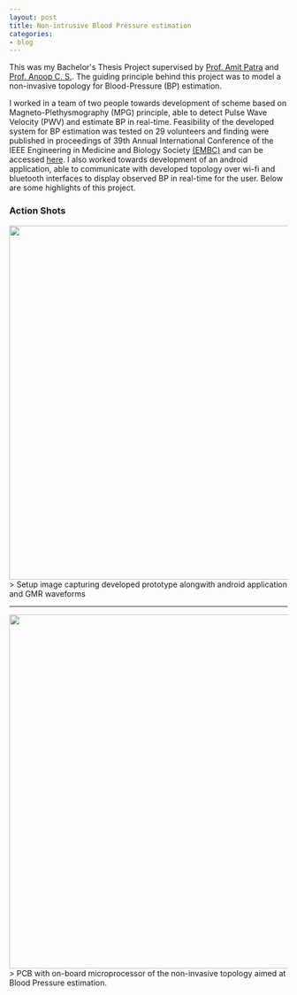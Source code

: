 ```yaml
---
layout: post
title: Non-intrusive Blood Pressure estimation
categories:
- blog
---
```


This was my Bachelor's Thesis Project supervised by [Prof. Amit Patra](http://www.iitkgp.ac.in/department/EE/faculty/ee-amit) and [Prof. Anoop C. S.](https://www.iist.ac.in/avionics/anoop.cs). The guiding principle behind this project was to model a non-invasive topology for Blood-Pressure (BP) estimation.

I worked in a team of two people towards development of scheme based on Magneto-Plethysmography (MPG) principle, able to detect Pulse Wave Velocity (PWV) and estimate BP in real-time. Feasibility of the developed system for BP estimation was tested on 29 volunteers and finding were published in proceedings of 39th Annual International Conference of the IEEE Engineering in Medicine and Biology Society [(EMBC)](#) and can be accessed [here](https://ieeexplore.ieee.org/document/8037170). I also worked towards development of an android application, able to communicate with developed topology over wi-fi and bluetooth interfaces to display observed BP in real-time for the user. Below are some highlights of this project.

### Action Shots
<img src="https://github.com/chughvinit/chughvinit.github.io/blob/master/_BP/IMG_20170509_012926831_HDR.jpg?raw=true" width="640px"/>
> Setup image capturing developed prototype alongwith android application and GMR waveforms

---
<img src="https://github.com/chughvinit/chughvinit.github.io/blob/master/_BP/IMG_20170509_013351601.jpg?raw=true" width="640px"/>
> PCB with on-board microprocessor of the non-invasive topology aimed at Blood Pressure estimation.
